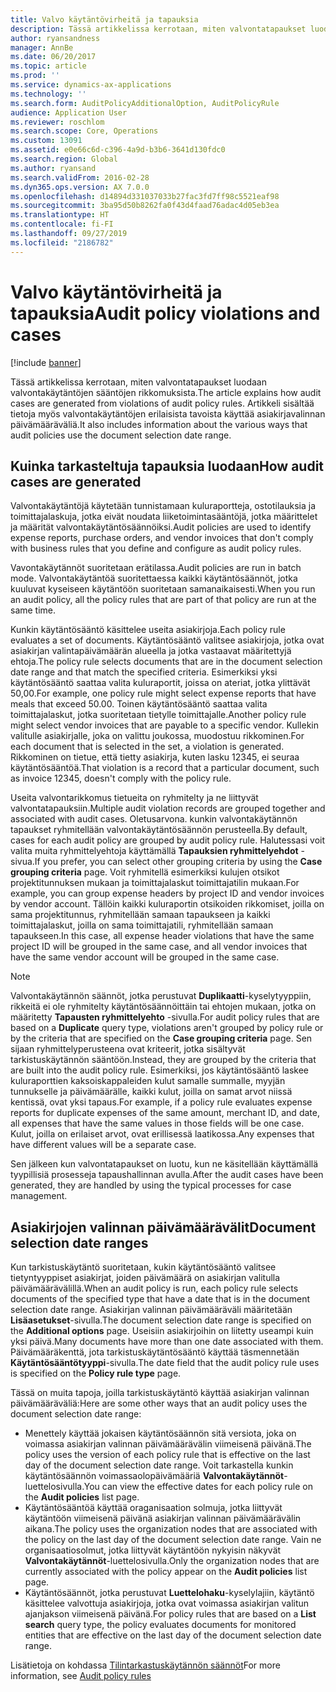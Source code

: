 ```yaml
---
title: Valvo käytäntövirheitä ja tapauksia
description: Tässä artikkelissa kerrotaan, miten valvontatapaukset luodaan valvontakäytäntöjen sääntöjen rikkomuksista. Artikkeli sisältää tietoja myös valvontakäytäntöjen erilaisista tavoista käyttää asiakirjavalinnan päivämääräväliä.
author: ryansandness
manager: AnnBe
ms.date: 06/20/2017
ms.topic: article
ms.prod: ''
ms.service: dynamics-ax-applications
ms.technology: ''
ms.search.form: AuditPolicyAdditionalOption, AuditPolicyRule
audience: Application User
ms.reviewer: roschlom
ms.search.scope: Core, Operations
ms.custom: 13091
ms.assetid: e0e66c6d-c396-4a9d-b3b6-3641d130fdc0
ms.search.region: Global
ms.author: ryansand
ms.search.validFrom: 2016-02-28
ms.dyn365.ops.version: AX 7.0.0
ms.openlocfilehash: d14894d331037033b27fac3fd7ff98c5521eaf98
ms.sourcegitcommit: 3ba95d50b8262fa0f43d4faad76adac4d05eb3ea
ms.translationtype: HT
ms.contentlocale: fi-FI
ms.lasthandoff: 09/27/2019
ms.locfileid: "2186782"
---
```

# <a name="audit-policy-violations-and-cases"></a><span data-ttu-id="a0243-104">Valvo käytäntövirheitä ja tapauksia</span><span class="sxs-lookup"><span data-stu-id="a0243-104">Audit policy violations and cases</span></span>

[!include [banner](../includes/banner.md)]

<span data-ttu-id="a0243-105">Tässä artikkelissa kerrotaan, miten valvontatapaukset luodaan valvontakäytäntöjen sääntöjen rikkomuksista.</span><span class="sxs-lookup"><span data-stu-id="a0243-105">The article explains how audit cases are generated from violations of audit policy rules.</span></span> <span data-ttu-id="a0243-106">Artikkeli sisältää tietoja myös valvontakäytäntöjen erilaisista tavoista käyttää asiakirjavalinnan päivämääräväliä.</span><span class="sxs-lookup"><span data-stu-id="a0243-106">It also includes information about the various ways that audit policies use the document selection date range.</span></span>

<a name="how-audit-cases-are-generated"></a><span data-ttu-id="a0243-107">Kuinka tarkasteltuja tapauksia luodaan</span><span class="sxs-lookup"><span data-stu-id="a0243-107">How audit cases are generated</span></span>
-----------------------------

<span data-ttu-id="a0243-108">Valvontakäytäntöjä käytetään tunnistamaan kuluraportteja, ostotilauksia ja toimittajalaskuja, jotka eivät noudata liiketoimintasääntöjä, jotka määrittelet ja määrität valvontakäytäntösäännöiksi.</span><span class="sxs-lookup"><span data-stu-id="a0243-108">Audit policies are used to identify expense reports, purchase orders, and vendor invoices that don't comply with business rules that you define and configure as audit policy rules.</span></span> 

<span data-ttu-id="a0243-109">Vavontakäytännöt suoritetaan erätilassa.</span><span class="sxs-lookup"><span data-stu-id="a0243-109">Audit policies are run in batch mode.</span></span> <span data-ttu-id="a0243-110">Valvontakäytäntöä suoritettaessa kaikki käytäntösäännöt, jotka kuuluvat kyseiseen käytäntöön suoritetaan samanaikaisesti.</span><span class="sxs-lookup"><span data-stu-id="a0243-110">When you run an audit policy, all the policy rules that are part of that policy are run at the same time.</span></span>

<span data-ttu-id="a0243-111">Kunkin käytäntösääntö käsittelee useita asiakirjoja.</span><span class="sxs-lookup"><span data-stu-id="a0243-111">Each policy rule evaluates a set of documents.</span></span> <span data-ttu-id="a0243-112">Käytäntösääntö valitsee asiakirjoja, jotka ovat asiakirjan valintapäivämäärän alueella ja jotka vastaavat määritettyjä ehtoja.</span><span class="sxs-lookup"><span data-stu-id="a0243-112">The policy rule selects documents that are in the document selection date range and that match the specified criteria.</span></span> <span data-ttu-id="a0243-113">Esimerkiksi yksi käytäntösääntö saattaa valita kuluraportit, joissa on ateriat, jotka ylittävät 50,00.</span><span class="sxs-lookup"><span data-stu-id="a0243-113">For example, one policy rule might select expense reports that have meals that exceed 50.00.</span></span> <span data-ttu-id="a0243-114">Toinen käytäntösääntö saattaa valita toimittajalaskut, jotka suoritetaan tietylle toimittajalle.</span><span class="sxs-lookup"><span data-stu-id="a0243-114">Another policy rule might select vendor invoices that are payable to a specific vendor.</span></span> <span data-ttu-id="a0243-115">Kullekin valitulle asiakirjalle, joka on valittu joukossa, muodostuu rikkominen.</span><span class="sxs-lookup"><span data-stu-id="a0243-115">For each document that is selected in the set, a violation is generated.</span></span> <span data-ttu-id="a0243-116">Rikkominen on tietue, että tietty asiakirja, kuten lasku 12345, ei seuraa käytäntösääntöä.</span><span class="sxs-lookup"><span data-stu-id="a0243-116">That violation is a record that a particular document, such as invoice 12345, doesn't comply with the policy rule.</span></span> 

<span data-ttu-id="a0243-117">Useita valvontarikkomus tietueita on ryhmitelty ja ne liittyvät valvontatapauksiin.</span><span class="sxs-lookup"><span data-stu-id="a0243-117">Multiple audit violation records are grouped together and associated with audit cases.</span></span> <span data-ttu-id="a0243-118">Oletusarvona. kunkin valvontakäytännön tapaukset ryhmitellään valvontakäytäntösäännön perusteella.</span><span class="sxs-lookup"><span data-stu-id="a0243-118">By default, cases for each audit policy are grouped by audit policy rule.</span></span> <span data-ttu-id="a0243-119">Halutessasi voit valita muita ryhmittelyehtoja käyttämällä **Tapauksien ryhmittelyehdot** -sivua.</span><span class="sxs-lookup"><span data-stu-id="a0243-119">If you prefer, you can select other grouping criteria by using the **Case grouping criteria** page.</span></span> <span data-ttu-id="a0243-120">Voit ryhmitellä esimerkiksi kulujen otsikot projektitunnuksen mukaan ja toimittajalaskut toimittajatilin mukaan.</span><span class="sxs-lookup"><span data-stu-id="a0243-120">For example, you can group expense headers by project ID and vendor invoices by vendor account.</span></span> <span data-ttu-id="a0243-121">Tällöin kaikki kuluraportin otsikoiden rikkomiset, joilla on sama projektitunnus, ryhmitellään samaan tapaukseen ja kaikki toimittajalaskut, joilla on sama toimittajatili, ryhmitellään samaan tapaukseen.</span><span class="sxs-lookup"><span data-stu-id="a0243-121">In this case, all expense header violations that have the same project ID will be grouped in the same case, and all vendor invoices that have the same vendor account will be grouped in the same case.</span></span> 

> [!NOTE]
> <span data-ttu-id="a0243-122">Valvontakäytännön säännöt, jotka perustuvat **Duplikaatti**-kyselytyyppiin, rikkeitä ei ole ryhmitelty käytäntösäännöittäin tai ehtojen mukaan, jotka on määritetty **Tapausten ryhmittelyehto** -sivulla.</span><span class="sxs-lookup"><span data-stu-id="a0243-122">For audit policy rules that are based on a **Duplicate** query type, violations aren't grouped by policy rule or by the criteria that are specified on the **Case grouping criteria** page.</span></span> <span data-ttu-id="a0243-123">Sen sijaan ryhmittelyperusteena ovat kriteerit, jotka sisältyvät tarkistuskäytännön sääntöön.</span><span class="sxs-lookup"><span data-stu-id="a0243-123">Instead, they are grouped by the criteria that are built into the audit policy rule.</span></span> <span data-ttu-id="a0243-124">Esimerkiksi, jos käytäntösääntö laskee kuluraporttien kaksoiskappaleiden kulut samalle summalle, myyjän tunnukselle ja päivämäärälle, kaikki kulut, joilla on samat arvot niissä kentissä, ovat yksi tapaus.</span><span class="sxs-lookup"><span data-stu-id="a0243-124">For example, if a policy rule evaluates expense reports for duplicate expenses of the same amount, merchant ID, and date, all expenses that have the same values in those fields will be one case.</span></span> <span data-ttu-id="a0243-125">Kulut, joilla on erilaiset arvot, ovat erillisessä laatikossa.</span><span class="sxs-lookup"><span data-stu-id="a0243-125">Any expenses that have different values will be a separate case.</span></span>

<span data-ttu-id="a0243-126">Sen jälkeen kun valvontatapaukset on luotu, kun ne käsitellään käyttämällä tyypillisiä prosesseja tapaushallinnan avulla.</span><span class="sxs-lookup"><span data-stu-id="a0243-126">After the audit cases have been generated, they are handled by using the typical processes for case management.</span></span>

## <a name="document-selection-date-ranges"></a><span data-ttu-id="a0243-127">Asiakirjojen valinnan päivämäärävälit</span><span class="sxs-lookup"><span data-stu-id="a0243-127">Document selection date ranges</span></span>
<span data-ttu-id="a0243-128">Kun tarkistuskäytäntö suoritetaan, kukin käytäntösääntö valitsee tietyntyyppiset asiakirjat, joiden päivämäärä on asiakirjan valitulla päivämäärävälillä.</span><span class="sxs-lookup"><span data-stu-id="a0243-128">When an audit policy is run, each policy rule selects documents of the specified type that have a date that is in the document selection date range.</span></span> <span data-ttu-id="a0243-129">Asiakirjan valinnan päivämääräväli määritetään **Lisäasetukset**-sivulla.</span><span class="sxs-lookup"><span data-stu-id="a0243-129">The document selection date range is specified on the **Additional options** page.</span></span> <span data-ttu-id="a0243-130">Useisiin asiakirjoihin on liitetty useampi kuin yksi päivä.</span><span class="sxs-lookup"><span data-stu-id="a0243-130">Many documents have more than one date associated with them.</span></span> <span data-ttu-id="a0243-131">Päivämääräkenttä, jota tarkistuskäytäntösääntö käyttää täsmennetään **Käytäntösääntötyyppi**-sivulla.</span><span class="sxs-lookup"><span data-stu-id="a0243-131">The date field that the audit policy rule uses is specified on the **Policy rule type** page.</span></span>

<span data-ttu-id="a0243-132">Tässä on muita tapoja, joilla tarkistuskäytäntö käyttää asiakirjan valinnan päivämääräväliä:</span><span class="sxs-lookup"><span data-stu-id="a0243-132">Here are some other ways that an audit policy uses the document selection date range:</span></span>

-   <span data-ttu-id="a0243-133">Menettely käyttää jokaisen käytäntösäännön sitä versiota, joka on voimassa asiakirjan valinnan päivämäärävälin viimeisenä päivänä.</span><span class="sxs-lookup"><span data-stu-id="a0243-133">The policy uses the version of each policy rule that is effective on the last day of the document selection date range.</span></span> <span data-ttu-id="a0243-134">Voit tarkastella kunkin käytäntösäännön voimassaolopäivämääriä **Valvontakäytännöt**-luettelosivulla.</span><span class="sxs-lookup"><span data-stu-id="a0243-134">You can view the effective dates for each policy rule on the **Audit policies** list page.</span></span>
-   <span data-ttu-id="a0243-135">Käytäntösääntöä käyttää oraganisaation solmuja, jotka liittyvät käytäntöön viimeisenä päivänä asiakirjan valinnan päivämäärävälin aikana.</span><span class="sxs-lookup"><span data-stu-id="a0243-135">The policy uses the organization nodes that are associated with the policy on the last day of the document selection date range.</span></span> <span data-ttu-id="a0243-136">Vain ne organisaatiosolmut, jotka liittyvät käytäntöön nykyisin näkyvät **Valvontakäytännöt**-luettelosivulla.</span><span class="sxs-lookup"><span data-stu-id="a0243-136">Only the organization nodes that are currently associated with the policy appear on the **Audit policies** list page.</span></span>
-   <span data-ttu-id="a0243-137">Käytäntösäännöt, jotka perustuvat **Luettelohaku**-kyselylajiin, käytäntö käsittelee valvottuja asiakirjoja, jotka ovat voimassa asiakirjan valitun ajanjakson viimeisenä päivänä.</span><span class="sxs-lookup"><span data-stu-id="a0243-137">For policy rules that are based on a **List search** query type, the policy evaluates documents for monitored entities that are effective on the last day of the document selection date range.</span></span>


<span data-ttu-id="a0243-138">Lisätietoja on kohdassa [Tilintarkastuskäytännön säännöt](audit-policy-rules.md)</span><span class="sxs-lookup"><span data-stu-id="a0243-138">For more information, see [Audit policy rules](audit-policy-rules.md)</span></span>




